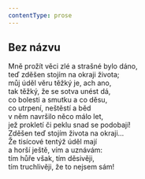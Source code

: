 ```yaml
---
contentType: prose
---
```


## Bez názvu

Mně prožít věci zlé a strašné bylo dáno,  
teď zděšen stojím na okraji života;  
můj úděl věru těžký je, ach ano,  
tak těžký, že se sotva unést dá,  
co bolesti a smutku a co děsu,  
co utrpení, neštěstí a běd  
v něm navršilo něco málo let,  
jež prokletí či peklu snad se podobají!  
Zděšen teď stojím života na okraji…  
Že tisícové tentýž úděl mají  
a horší ještě, vím a uznávám:  
tím hůře však, tím děsivěji,  
tím truchlivěji, že to nejsem sám!
